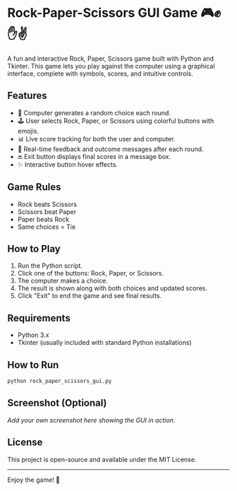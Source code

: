 
# Rock-Paper-Scissors GUI Game 🎮✊✋✌️

A fun and interactive Rock, Paper, Scissors game built with Python and Tkinter. This game lets you play against the computer using a graphical interface, complete with symbols, scores, and intuitive controls.

## Features

- 🧠 Computer generates a random choice each round.
- 🕹️ User selects Rock, Paper, or Scissors using colorful buttons with emojis.
- 📊 Live score tracking for both the user and computer.
- 💬 Real-time feedback and outcome messages after each round.
- 🔚 Exit button displays final scores in a message box.
- ✨ Interactive button hover effects.

## Game Rules

- Rock beats Scissors
- Scissors beat Paper
- Paper beats Rock
- Same choices = Tie

## How to Play

1. Run the Python script.
2. Click one of the buttons: Rock, Paper, or Scissors.
3. The computer makes a choice.
4. The result is shown along with both choices and updated scores.
5. Click "Exit" to end the game and see final results.

## Requirements

- Python 3.x
- Tkinter (usually included with standard Python installations)

## How to Run

```bash
python rock_paper_scissors_gui.py
```

## Screenshot (Optional)
_Add your own screenshot here showing the GUI in action._

## License

This project is open-source and available under the MIT License.

---

Enjoy the game! 🎉
